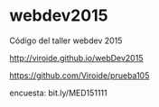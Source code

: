 # webdev2015
Código del taller webdev 2015

http://viroide.github.io/webDev2015

https://github.com/Viroide/prueba105

encuesta: bit.ly/MED151111

